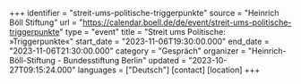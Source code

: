 +++
identifier = "streit-ums-politische-triggerpunkte"
source = "Heinrich Böll Stiftung"
url = "https://calendar.boell.de/de/event/streit-ums-politische-triggerpunkte"
type = "event"
title = "Streit ums Politische: »Triggerpunkte«"
start_date = "2023-11-06T19:30:00.000"
end_date = "2023-11-06T21:30:00.000"
category = "Gespräch"
organizer = "Heinrich-Böll-Stiftung - Bundesstiftung Berlin"
updated = "2023-10-27T09:15:24.000"
languages = ["Deutsch"]
[contact]
[location]
+++